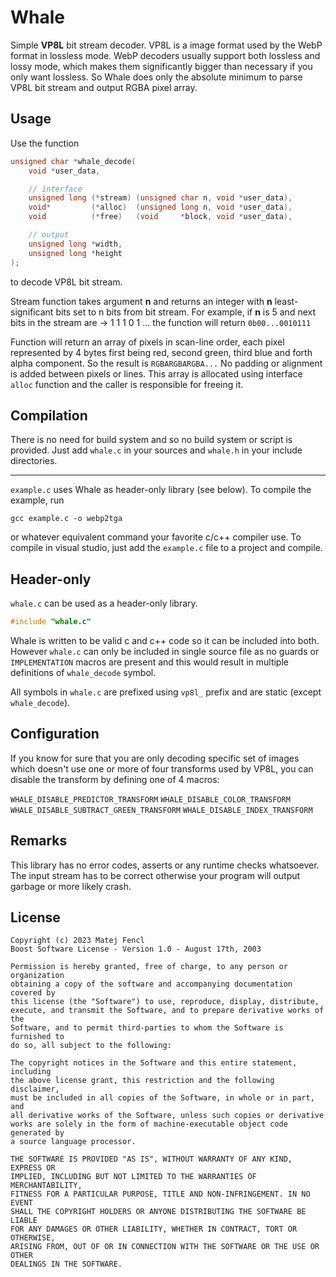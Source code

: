 # Whale
Simple __VP8L__ bit stream decoder.
VP8L is a image format used by the WebP format in lossless mode. WebP decoders usually support both lossless and lossy mode, which makes them significantly bigger than necessary if you only want lossless. So Whale does only the absolute minimum to parse VP8L bit stream and output RGBA pixel array.

## Usage
Use the function
```c
unsigned char *whale_decode(
    void *user_data,

    // interface
    unsigned long (*stream) (unsigned char n, void *user_data),
    void*         (*alloc)  (unsigned long n, void *user_data),
    void          (*free)   (void     *block, void *user_data),

    // output
    unsigned long *width,
    unsigned long *height
);
```
to decode VP8L bit stream.

Stream function takes argument __n__ and returns an integer with __n__ least-significant bits set to n bits from bit stream. For example, if __n__ is 5 and next bits in the stream are -> 1 1 1 0 1 ... the function will return `0b00...0010111`

Function will return an array of pixels in scan-line order, each pixel represented by 4 bytes first being red, second green, third blue and forth alpha component. So the result is `RGBARGBARGBA...` No padding or alignment is added between pixels or lines. This array is allocated using interface `alloc` function and the caller is responsible for freeing it.

## Compilation
There is no need for build system and so no build system or script is provided. Just add `whale.c` in your sources and `whale.h` in your include directories.

---
`example.c` uses Whale as header-only library (see below). To compile the example, run
```
gcc example.c -o webp2tga
```
or whatever equivalent command your favorite c/c++ compiler use.
To compile in visual studio, just add the `example.c` file to a project and compile.

## Header-only
`whale.c` can be used as a header-only library.
```c
#include "whale.c"
```
Whale is written to be valid c and c++ code so it can be included into both.
However `whale.c` can only be included in single source file as no guards or `IMPLEMENTATION` macros are present and this would result in multiple definitions of `whale_decode` symbol.

All symbols in `whale.c` are prefixed using `vp8l_` prefix and are static (except `whale_decode`).

## Configuration
If you know for sure that you are only decoding specific set of images which doesn't use one or more of four transforms used by VP8L, you can disable the transform by defining one of 4 macros:

`WHALE_DISABLE_PREDICTOR_TRANSFORM`
`WHALE_DISABLE_COLOR_TRANSFORM`
`WHALE_DISABLE_SUBTRACT_GREEN_TRANSFORM`
`WHALE_DISABLE_INDEX_TRANSFORM`

## Remarks
This library has no error codes, asserts or any runtime checks whatsoever. The input stream has to be correct otherwise your program will output garbage or more likely crash.

## License
```
Copyright (c) 2023 Matej Fencl
Boost Software License - Version 1.0 - August 17th, 2003

Permission is hereby granted, free of charge, to any person or organization
obtaining a copy of the software and accompanying documentation covered by
this license (the "Software") to use, reproduce, display, distribute,
execute, and transmit the Software, and to prepare derivative works of the
Software, and to permit third-parties to whom the Software is furnished to
do so, all subject to the following:

The copyright notices in the Software and this entire statement, including
the above license grant, this restriction and the following disclaimer,
must be included in all copies of the Software, in whole or in part, and
all derivative works of the Software, unless such copies or derivative
works are solely in the form of machine-executable object code generated by
a source language processor.

THE SOFTWARE IS PROVIDED "AS IS", WITHOUT WARRANTY OF ANY KIND, EXPRESS OR
IMPLIED, INCLUDING BUT NOT LIMITED TO THE WARRANTIES OF MERCHANTABILITY,
FITNESS FOR A PARTICULAR PURPOSE, TITLE AND NON-INFRINGEMENT. IN NO EVENT
SHALL THE COPYRIGHT HOLDERS OR ANYONE DISTRIBUTING THE SOFTWARE BE LIABLE
FOR ANY DAMAGES OR OTHER LIABILITY, WHETHER IN CONTRACT, TORT OR OTHERWISE,
ARISING FROM, OUT OF OR IN CONNECTION WITH THE SOFTWARE OR THE USE OR OTHER
DEALINGS IN THE SOFTWARE.
```

